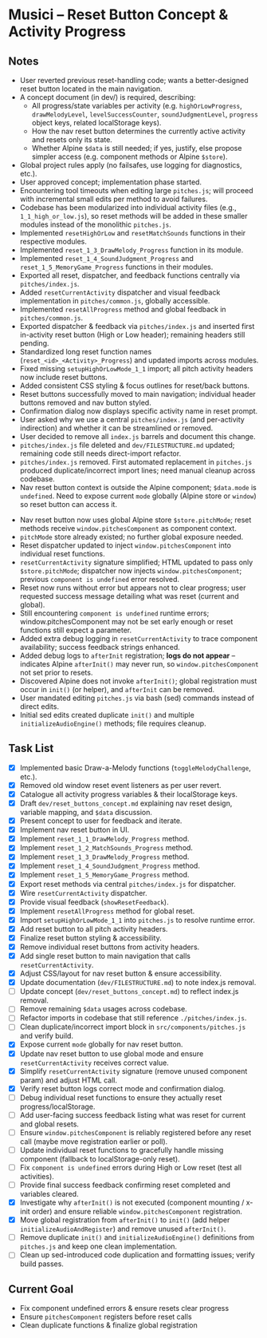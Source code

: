 # Musici – Reset Button Concept & Activity Progress

## Notes
- User reverted previous reset-handling code; wants a better-designed reset button located in the main navigation.
- A concept document (in dev/) is required, describing:
  - All progress/state variables per activity (e.g. `highOrLowProgress`, `drawMelodyLevel`, `levelSuccessCounter`, `soundJudgmentLevel`, `progress` object keys, related localStorage keys).
  - How the nav reset button determines the currently active activity and resets only its state.
  - Whether Alpine `$data` is still needed; if yes, justify, else propose simpler access (e.g. component methods or Alpine `$store`).
- Global project rules apply (no failsafes, use logging for diagnostics, etc.).
- User approved concept; implementation phase started.
- Encountering tool timeouts when editing large `pitches.js`; will proceed with incremental small edits per method to avoid failures.
- Codebase has been modularized into individual activity files (e.g., `1_1_high_or_low.js`), so reset methods will be added in these smaller modules instead of the monolithic `pitches.js`.
- Implemented `resetHighOrLow` and `resetMatchSounds` functions in their respective modules.
- Implemented `reset_1_3_DrawMelody_Progress` function in its module.
- Implemented `reset_1_4_SoundJudgment_Progress` and `reset_1_5_MemoryGame_Progress` functions in their modules.
- Exported all reset, dispatcher, and feedback functions centrally via `pitches/index.js`.
- Added `resetCurrentActivity` dispatcher and visual feedback implementation in `pitches/common.js`, globally accessible.
- Implemented `resetAllProgress` method and global feedback in `pitches/common.js`.
- Exported dispatcher & feedback via `pitches/index.js` and inserted first in-activity reset button (High or Low header); remaining headers still pending.
- Standardized long reset function names (`reset_<id>_<Activity>_Progress`) and updated imports across modules.
- Fixed missing `setupHighOrLowMode_1_1` import; all pitch activity headers now include reset buttons.
- Added consistent CSS styling & focus outlines for reset/back buttons.
- Reset buttons successfully moved to main navigation; individual header buttons removed and nav button styled.
- Confirmation dialog now displays specific activity name in reset prompt.
- User asked why we use a central `pitches/index.js` (and per-activity indirection) and whether it can be streamlined or removed.
- User decided to remove all `index.js` barrels and document this change.
- `pitches/index.js` file deleted and `dev/FILESTRUCTURE.md` updated; remaining code still needs direct-import refactor.
- `pitches/index.js` removed. First automated replacement in `pitches.js` produced duplicate/incorrect import lines; need manual cleanup across codebase.
- Nav reset button context is outside the Alpine component; `$data.mode` is `undefined`. Need to expose current `mode` globally (Alpine store or `window`) so reset button can access it.
+ Nav reset button now uses global Alpine store `$store.pitchMode`; reset methods receive `window.pitchesComponent` as component context.
+ ``pitchMode`` store already existed; no further global exposure needed.
+ Reset dispatcher updated to inject `window.pitchesComponent` into individual reset functions.
+ `resetCurrentActivity` signature simplified; HTML updated to pass only `$store.pitchMode`; dispatcher now injects `window.pitchesComponent`; previous `component is undefined` error resolved.
+ Reset now runs without error but appears not to clear progress; user requested success message detailing what was reset (current and global).
+ Still encountering `component is undefined` runtime errors; window.pitchesComponent may not be set early enough or reset functions still expect a parameter.
+ Added extra debug logging in `resetCurrentActivity` to trace component availability; success feedback strings enhanced.
+ Added debug logs to `afterInit` registration; **logs do not appear** – indicates Alpine `afterInit()` may never run, so `window.pitchesComponent` not set prior to resets.
+ Discovered Alpine does not invoke `afterInit()`; global registration must occur in `init()` (or helper), and `afterInit` can be removed.
+ User mandated editing `pitches.js` via bash (sed) commands instead of direct edits.
+ Initial sed edits created duplicate `init()` and multiple `initializeAudioEngine()` methods; file requires cleanup.

## Task List
- [x] Implemented basic Draw-a-Melody functions (`toggleMelodyChallenge`, etc.).
- [x] Removed old window reset event listeners as per user revert.
- [x] Catalogue all activity progress variables & their localStorage keys.
- [x] Draft `dev/reset_buttons_concept.md` explaining nav reset design, variable mapping, and `$data` discussion.
- [x] Present concept to user for feedback and iterate.
- [x] Implement nav reset button in UI.
- [x] Implement `reset_1_1_DrawMelody_Progress` method.
- [x] Implement `reset_1_2_MatchSounds_Progress` method.
- [x] Implement `reset_1_3_DrawMelody_Progress` method.
- [x] Implement `reset_1_4_SoundJudgment_Progress` method.
- [x] Implement `reset_1_5_MemoryGame_Progress` method.
- [x] Export reset methods via central `pitches/index.js` for dispatcher.
- [x] Wire `resetCurrentActivity` dispatcher.
- [x] Provide visual feedback (`showResetFeedback`).
- [x] Implement `resetAllProgress` method for global reset.
- [x] Import `setupHighOrLowMode_1_1` into `pitches.js` to resolve runtime error.
- [x] Add reset button to all pitch activity headers.
- [x] Finalize reset button styling & accessibility.
- [x] Remove individual reset buttons from activity headers.
- [x] Add single reset button to main navigation that calls `resetCurrentActivity`.
- [x] Adjust CSS/layout for nav reset button & ensure accessibility.
- [x] Update documentation (`dev/FILESTRUCTURE.md`) to note index.js removal.
- [ ] Update concept (`dev/reset_buttons_concept.md`) to reflect index.js removal.
- [ ] Remove remaining `$data` usages across codebase.
- [ ] Refactor imports in codebase that still reference `./pitches/index.js`.
- [ ] Clean duplicate/incorrect import block in `src/components/pitches.js` and verify build.
- [x] Expose current `mode` globally for nav reset button.
- [x] Update nav reset button to use global mode and ensure `resetCurrentActivity` receives correct value.
- [x] Simplify `resetCurrentActivity` signature (remove unused component param) and adjust HTML call.
- [x] Verify reset button logs correct mode and confirmation dialog.
- [ ] Debug individual reset functions to ensure they actually reset progress/localStorage.
- [ ] Add user-facing success feedback listing what was reset for current and global resets.
- [ ] Ensure `window.pitchesComponent` is reliably registered before any reset call (maybe move registration earlier or poll).
- [ ] Update individual reset functions to gracefully handle missing component (fallback to localStorage-only reset).
- [ ] Fix `component is undefined` errors during High or Low reset (test all activities).
- [ ] Provide final success feedback confirming reset completed and variables cleared.
- [x] Investigate why `afterInit()` is not executed (component mounting / x-init order) and ensure reliable `window.pitchesComponent` registration.
- [x] Move global registration from `afterInit()` to `init()` (add helper `initializeAudioAndRegister`) and remove unused `afterInit()`.
- [ ] Remove duplicate `init()` and `initializeAudioEngine()` definitions from `pitches.js` and keep one clean implementation.
- [ ] Clean up sed-introduced code duplication and formatting issues; verify build passes.

## Current Goal
- Fix component undefined errors & ensure resets clear progress
- Ensure `pitchesComponent` registers before reset calls
- Clean duplicate functions & finalize global registration